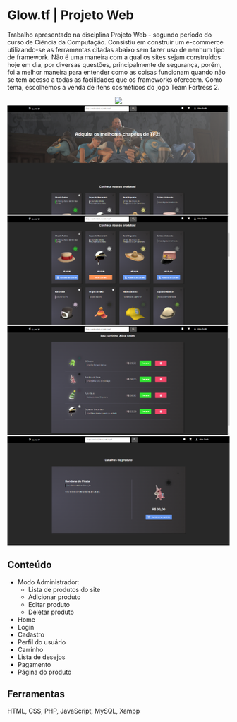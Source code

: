 # Glow.tf | Projeto Web
Trabalho apresentado na disciplina Projeto Web - segundo período do curso de Ciência da Computação. Consistiu em construir um e-commerce utilizando-se as ferramentas citadas abaixo sem fazer uso de nenhum tipo de framework.
Não é uma maneira com a qual os sites sejam construídos hoje em dia, por diversas questões, principalmente de segurança, porém, foi a melhor maneira para entender como as coisas funcionam quando não se tem acesso a todas as facilidades que os frameworks oferecem. Como tema, escolhemos a venda de ítens cosméticos do jogo Team Fortress 2.

<p align="center">
<img width="600" src="src/assets/to_readme/animation_0.gif">
<img width="600" src="src/assets/to_readme/home.png">
<img width="600" src="src/assets/to_readme/home2.png">
<img width="600" src="src/assets/to_readme/carrinho.png">
<img width="600" src="src/assets/to_readme/produto.png">

</p>

## Conteúdo
- Modo Administrador:
  - Lista de produtos do site
  - Adicionar produto
  - Editar produto
  - Deletar produto
- Home
- Login
- Cadastro
- Perfil do usuário
- Carrinho
- Lista de desejos
- Pagamento
- Página do produto

## Ferramentas
HTML, CSS, PHP, JavaScript, MySQL, Xampp
